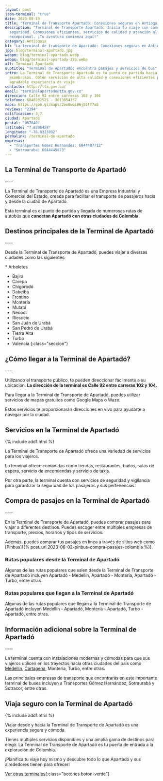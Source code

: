 ```yaml
---
layout: post
json-terminal: "true"
date: 2023-08-19
title: "Terminal de Transporte Apartadó: Conexiones seguras en Antioquia"
description: "Terminal de Transporte Apartadó: Inicia tu viaje con comodidad y
  seguridad. Conexiones eficientes, servicios de calidad y atención al cliente
  excepcional. ¡Tu aventura comienza aquí!"
category: Antioquia
h1: "La terminal de transporte de Apartadó: Conexiones seguras en Antioquia"
jpg: blog/terminal-apartado.jpg
webpm: blog/terminal-apartado.webp
webps: blog/terminal-apartado-376.webp
alt: Terminal Apartadó
subtitle: "Terminal de Apartadó: encuentra pasajes y servicios de bus"
intro: La Terminal de Transporte Apartadó es tu punto de partida hacia destinos
  asombrosos. Obtén servicios de alta calidad y conexiones eficientes para una
  agradable experiencia de viaje
contacto: http://tta.gov.co/
email: "terminalapartado@tta.gov.co"
direccion: Calle 92 entre carreras 102 y 104
telefono: 6048282525 - 3013854157
maps: https://goo.gl/maps/2owUwqi86j55tf7a8
reviews: "2394"
calificacion: 3,7
ciudad: Apartadó
postal: "057840"
latitude: "7.8806458"
longitude: "-76.6323092"
permalink: /terminal-de-apartado
empresas:
  - "Transportes Gomez Hernandez: 6044487712"
  - "Sotrauraba: 6044445873"
---
```

## La Terminal de Transporte de Apartadó

-﻿---


La Terminal de Transporte de Apartadó es una Empresa Industrial y Comercial del Estado, creada para facilitar el transporte de pasajeros hacia y desde la ciudad de Apartadó.

Esta terminal es el punto de partida y llegada de numerosas rutas de autobús que **conectan Apartadó con otras ciudades de Colombia.**



## Destinos principales de la Terminal de Apartadó

-﻿---


Desde la Terminal de Transporte de Apartadó, puedes viajar a diversas ciudades como las siguientes:

*﻿ Arboletes
* Bajira
* Carepa
* Chigorodó
* Dabeiba
* Frontino
* Montería
* Mutatá
* Necoclí
* Riosucio
* San Juán de Urabá
* San Pedró de Urabá
* Tierra Alta
* Turbo
* Valencia
{﻿:class="seccion"}



## ¿Cómo llegar a la Terminal de Apartadó?

-﻿---

U﻿tilizando el transporte público, te pueden direccionar fácilmente a su ubicación. **La dirección de la terminal es Calle 92 entre carreras 102 y 104.**


Para llegar a la Terminal de Transporte de Apartadó, puedes utilizar servicios de mapas gratuitos como Google Maps o Waze.

Estos servicios te proporcionarán direcciones en vivo para ayudarte a navegar por la ciudad.



## Servicios en la Terminal de Apartadó


{% include add1.html %}


La Terminal de Transporte de Apartadó ofrece una variedad de servicios para los viajeros.

La terminal ofrece comodidas como tiendas, restaurantes, baños, salas de espera, servicio de encomiendas y servicio de taxis.

Por otra parte, la terminal cuenta con servicios de seguridad y vigilancia para garantizar la seguridad de los pasajeros y sus pertenencias.





## Compra de pasajes en la Terminal de Apartadó

-﻿---


En la Terminal de Transporte de Apartadó, puedes comprar pasajes para viajar a diferentes destinos. Puedes escoger entre múltiples empresas de transporte, precios, horarios y tipos de servicios.

Además, puedes comprar tus pasajes en línea a través de sitios web como [Pinbus]({% post_url 2023-06-02-pinbus-compra-pasajes-colombia %}).



### Rutas populares desde la Terminal de Apartadó


Algunas de las rutas populares que salen desde la Terminal de Transporte de Apartadó incluyen Apartadó - Medellín, Apartadó - Montería, Apartadó - Turbo, entre otras.



### Rutas populares que llegan a la Terminal de Apartadó


Algunas de las rutas populares que llegan a la Terminal de Transporte de Apartadó incluyen Medellín - Apartadó, Montería - Apartadó, Turbo - Apartadó, entre otras.



## Información adicional sobre la Terminal de Apartadó

-﻿---


La terminal cuenta con instalaciones modernas y cómodas para que sus viajeros utilicen en los trayectos hacia otras ciudades del país como [Medellín]({{'terminal-de-medellin'|relative_url}} "Terminal de transporte de Medellín"), [Cartagena]({{'terminal-de-cartagena'|relative_url}} "Terminal de transporte de Cartagena"), Montería, Turbo, entre otras.

Las principales empresas de transporte que encontrarás en este importante terminal de buses incluyen a Transportes Gómez Hernández, Sotraurabá y Sotracor, entre otras.



## Viaja seguro con la Terminal de Apartadó


{% include add1.html %}


Viajar desde y hacia la Terminal de Transporte de Apartadó es una experiencia segura y cómoda.

Tienes múltiples servicios disponibles y una amplia gama de destinos para elegir. La Terminal de Transporte de Apartadó es tu puerta de entrada a la exploración de Colombia.

¡Planifica tu viaje hoy mismo y descubre todo lo que Apartadó y sus alrededores tienen para ofrecer!



[Ver otras terminales](/terminales-de-colombia){:class="botones boton-verde"}